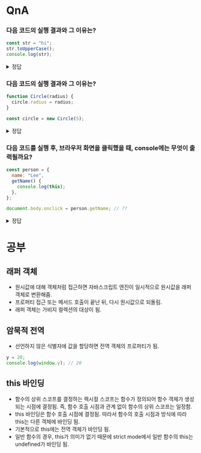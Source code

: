 # QnA

### 다음 코드의 실행 결과와 그 이유는?

```js
const str = "hi";
str.toUpperCase();
console.log(str);
```

<details>
<summary>정답</summary>

`'hi'` 이다.
원시값 `str`에 메서드를 호출하게 되면 래퍼 객체로 임시 변환되어 메서드를 수행한다. 메서드 수행이 끝나면 `[[StringData]]`에 저장해두었던 문자열을 통해 다시 원시값으로 돌아오게 된다. 따라서 원시값의 메서드 호출은 원시값 자체를 변경할 수 없다.

</details>

### 다음 코드의 실행 결과와 그 이유는?

```js
function Circle(radius) {
  circle.radius = radius;
}

const circle = new Circle(5);
```

<details>
<summary>정답</summary>

`ReferenceError`가 뜬다. 생성자 함수로 인스턴스를 생성하려면 먼저 생성자 함수가 정의되야 하기 때문이다.
위 코드의 경우 `Circle` 생성자 함수가 먼저 정의되어야 `circle` 인스턴스를 만들 수 있는데, `Circle` 생성자 함수 정의 과정에서 `ReferenceError`가 뜨는 것이다.

</details>

### 다음 코드를 실행 후, 브라우저 화면을 클릭했을 때, console에는 무엇이 출력될까요?

```js
const person = {
  name: "Lee",
  getName() {
    console.log(this);
  },
};

document.body.onclick = person.getName; // ??
```

<details>
<summary>정답</summary>

메서드 내부에서 `this`는 메서드를 호출한 객체를 가리킨다. 따라서 `document.body` 객체가 `this`에 바인딩 되기 때문에 `document.body` 객체의 내용이 콘솔에 출력된다.

</details>

# 공부

## 래퍼 객체

- 원시값에 대해 객체처럼 접근하면 자바스크립트 엔진이 일시적으로 원시값을 래퍼 객체로 변환해줌.
- 프로퍼티 접근 또는 메서드 호출이 끝난 뒤, 다시 원시값으로 되돌림.
- 래퍼 객체는 가비지 컬렉션의 대상이 됨.

## 암묵적 전역

- 선언하지 않은 식별자에 값을 할당하면 전역 객체의 프로퍼티가 됨.

```js
y = 20;
console.log(window.y); // 20
```

## this 바인딩

- 함수의 상위 스코프를 결정하는 렉시컬 스코프는 함수가 정의되어 함수 객체가 생성되는 시점에 결정됨. 즉, 함수 호출 시점과 관계 없이 함수의 상위 스코프는 일정함.
- this 바인딩은 함수 호출 시점에 결정됨. 따라서 함수의 호출 시점과 방식에 따라 this는 다른 객체에 바인딩 됨.
- 기본적으로 this에는 전역 객체가 바인딩 됨.
- 일반 함수의 경우, this가 의미가 없기 때문에 strict mode에서 일반 함수의 this는 undefined가 바인딩 됨.
